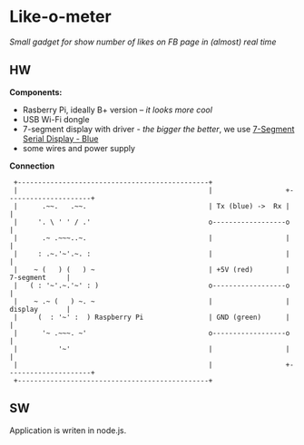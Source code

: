 # Like-o-meter #

*Small gadget for show number of likes on FB page in (almost) real time*

## HW ##

**Components:**

- Rasberry Pi, ideally B+ version – *it looks more cool*
- USB Wi-Fi dongle
- 7-segment display with driver - *the bigger the better*, we use [7-Segment Serial Display - Blue](https://www.sparkfun.com/products/retired/9765)
- some wires and power supply

**Connection**

     +-----------------------------------------------+
     |                                               |                  +---------------------+
     |      .~~.   .~~.                              | Tx (blue) ->  Rx |                     |
     |     '. \ ' ' / .'                             o------------------o                     |
     |      .~ .~~~..~.                              |                  |                     |
     |     : .~.'~'.~. :                             |                  |                     |
     |    ~ (   ) (   ) ~                            | +5V (red)        |       7-segment     |
     |   ( : '~'.~.'~' : )                           o------------------o                     |
     |    ~ .~ (   ) ~. ~                            |                  |       display       |
     |     (  : '~' :  ) Raspberry Pi                | GND (green)      |                     |
     |      '~ .~~~. ~'                              o------------------o                     |
     |          '~'                                  |                  |                     |
     |                                               |                  +---------------------+
     +-----------------------------------------------+  

## SW ##

Application is writen in node.js.
